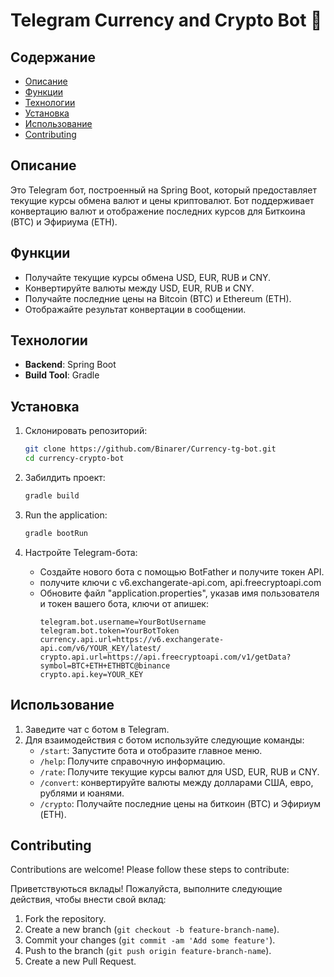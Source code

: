 # Telegram Currency and Crypto Bot 🤑
## Содержание

- [Описание](#описание)
- [Функции](#функции)
- [Технологии](#технологии)
- [Установка](#установка)
- [Использование](#использование)
- [Contributing](#contributing)

## Описание

Это Telegram бот, построенный на Spring Boot,
который предоставляет текущие курсы обмена валют и цены криптовалют.
Бот поддерживает конвертацию валют и отображение последних курсов для Биткоина (BTC) и Эфириума (ETH).

## Функции

- Получайте текущие курсы обмена USD, EUR, RUB и CNY.
- Конвертируйте валюты между USD, EUR, RUB и CNY.
- Получайте последние цены на Bitcoin (BTC) и Ethereum (ETH).
- Отображайте результат конвертации в сообщении.

## Технологии

- **Backend**: Spring Boot
- **Build Tool**: Gradle

## Установка

1. Склонировать репозиторий:
    ```sh
    git clone https://github.com/Binarer/Currency-tg-bot.git
    cd currency-crypto-bot
    ```

2. Забилдить проект:
    ```sh
    gradle build
    ```

3. Run the application:
    ```sh
    gradle bootRun
    ```

4. Настройте Telegram-бота:
    - Создайте нового бота с помощью BotFather и получите токен API.
    - получите ключи с v6.exchangerate-api.com, api.freecryptoapi.com
    - Обновите файл "application.properties", указав имя пользователя и токен вашего бота, ключи от апишек:
        ```properties
        telegram.bot.username=YourBotUsername
        telegram.bot.token=YourBotToken
        currency.api.url=https://v6.exchangerate-api.com/v6/YOUR_KEY/latest/
        crypto.api.url=https://api.freecryptoapi.com/v1/getData?symbol=BTC+ETH+ETHBTC@binance
        crypto.api.key=YOUR_KEY
        ```

## Использование

1. Заведите чат с ботом в Telegram.
2. Для взаимодействия с ботом используйте следующие команды:
    - `/start`: Запустите бота и отобразите главное меню.
    - `/help`: Получите справочную информацию.
    - `/rate`: Получите текущие курсы валют для USD, EUR, RUB и CNY.
    - `/convert`: конвертируйте валюты между долларами США, евро, рублями и юанями.
    - `/crypto`: Получайте последние цены на биткоин (BTC) и Эфириум (ETH).

## Contributing

Contributions are welcome! Please follow these steps to contribute:

Приветствуються вклады! Пожалуйста, выполните следующие действия, чтобы внести свой вклад:

1. Fork the repository.
2. Create a new branch (`git checkout -b feature-branch-name`).
3. Commit your changes (`git commit -am 'Add some feature'`).
4. Push to the branch (`git push origin feature-branch-name`).
5. Create a new Pull Request.
